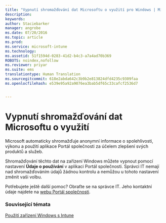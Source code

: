 ```yaml
---
title: "Vypnutí shromažďování dat Microsoftu o využití pro Windows | Microsoft Intune"
description: 
keywords: 
author: Staciebarker
manager: angrobe
ms.date: 07/20/2016
ms.topic: article
ms.prod: 
ms.service: microsoft-intune
ms.technology: 
ms.assetid: 51f1594d-0283-41d2-b4c3-a7a4ad70b369
ROBOTS: noindex,nofollow
ms.reviewer: priyar
ms.suite: ems
translationtype: Human Translation
ms.sourcegitcommit: 618e2abda642c3b9b2e813824dfd4235c9309faa
ms.openlocfilehash: e539e95a92a9076ea3bab5df65c33cafcf2536d7


---
```



# Vypnutí shromažďování dat Microsoftu o využití

Microsoft automaticky shromažďuje anonymní informace o spolehlivosti, výkonu a použití aplikace Portál společnosti za účelem zlepšení svých produktů a služeb.

Shromažďování těchto dat na zařízení Windows můžete vypnout pomocí nastavení **Údaje o používání** v aplikaci Portál společnosti. Správci IT nemají nad shromažďováním údajů žádnou kontrolu a nemůžou u tohoto nastavení změnit vaši volbu.

Potřebujete ještě další pomoc? Obraťte se na správce IT. Jeho kontaktní údaje najdete na [webu Portál společnosti](http://portal.manage.microsoft.com).

### Související témata
[Použití zařízení Windows s Intune](using-your-windows-device-with-intune.md)



<!--HONumber=Jul16_HO4-->


